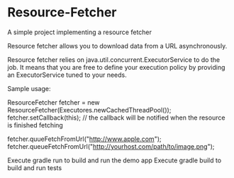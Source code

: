 Resource-Fetcher
================

A simple project implementing a resource fetcher

Resource fetcher allows you to download data from a URL asynchronously.

Resource fetcher relies on java.util.concurrent.ExecutorService to do the job. It means that you are free to define your
execution policy by providing an ExecutorService tuned to your needs.

Sample usage:

ResourceFetcher fetcher = new ResourceFetcher(Executores.newCachedThreadPool());
fetcher.setCallback(this); // the callback will be notified when the resource is finished fetching

fetcher.quueFetchFromUrl("http://www.apple.com");
fetcher.queueFetchFromUrl("http://yourhost.com/path/to/image.png");

Execute gradle run to build and run the demo app
Execute gradle build to build and run tests